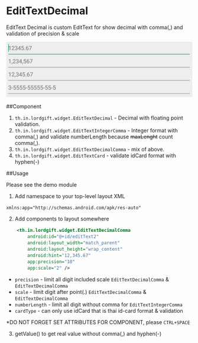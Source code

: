 # EditTextDecimal

EditText Decimal is custom EditText for show decimal with comma(,) and validation of precision & scale

![Screenshot](https://github.com/lordgift/EditTextDecimal/blob/master/Screenshot.jpg)

##Component
1. `th.in.lordgift.widget.EditTextDecimal` - Decimal with floating point validation.
2. `th.in.lordgift.widget.EditTextIntegerComma` - Integer format with comma(,) and validate numberLength because ~~maxLenght~~ count comma(,).
3. `th.in.lordgift.widget.EditTextDecimalComma` - mix of above.
4. `th.in.lordgift.widget.EditTextCard` - validate idCard format with hyphen(-)

##Usage

Please see the demo module

1. Add namespace to your top-level layout XML
```xml
xmlns:app="http://schemas.android.com/apk/res-auto"
```

2. Add components to layout somewhere
```xml
    <th.in.lordgift.widget.EditTextDecimalComma
        android:id="@+id/editText2"
        android:layout_width="match_parent"
        android:layout_height="wrap_content"
        android:hint="12,345.67"
        app:precision="10"
        app:scale="2" />
```

* `precision` - limit all digit included scale `EditTextDecimalComma` & `EditTextDecimalComma`
* `scale` - limit digit after point(.) `EditTextDecimalComma` & `EditTextDecimalComma`
* `numberLength` - limit all digit without comma for `EditTextIntegerComma`
* `cardType` - can only use idCard that is thai id-card format & validation

*DO NOT FORGET SET ATTRIBUTES FOR COMPONENT, please `CTRL+SPACE`

3. getValue() to get real value without comma(,) and hyphen(-)
